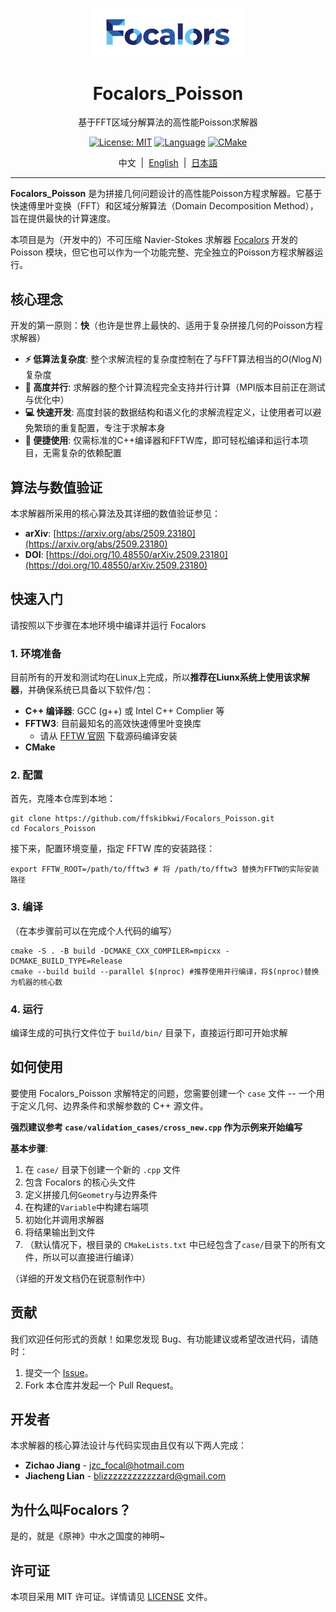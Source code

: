 <p align="center">
  <img src="Focalors_logo.png" alt="Focalors Logo" width="250"/>
</p>
<div align="center">

  # Focalors_Poisson

  基于FFT区域分解算法的高性能Poisson求解器
</div>

<div align="center">

  [![License: MIT](https://img.shields.io/badge/License-MIT-yellow.svg)](https://opensource.org/licenses/MIT)
  [![Language](https://img.shields.io/badge/Language-C%2B%2B-blue.svg)](https://isocpp.org/)
  [![CMake](https://img.shields.io/badge/Build-CMake-green.svg)](https://cmake.org/)

  中文&nbsp;&nbsp;|&nbsp;&nbsp;[English](./README_en.md)&nbsp;&nbsp;|&nbsp;&nbsp;[日本語](./README_ja.md)

</div>

---

**Focalors_Poisson** 是为拼接几何问题设计的高性能Poisson方程求解器。它基于快速傅里叶变换（FFT）和区域分解算法（Domain Decomposition Method），旨在提供最快的计算速度。

本项目是为（开发中的）不可压缩 Navier-Stokes 求解器 [Focalors](https://github.com/ffskibkwi/Focalors) 开发的 Poisson 模块，但它也可以作为一个功能完整、完全独立的Poisson方程求解器运行。

## 核心理念

开发的第一原则：**快**（也许是世界上最快的、适用于复杂拼接几何的Poisson方程求解器）

*   **⚡️ 低算法复杂度**: 整个求解流程的复杂度控制在了与FFT算法相当的$O\left(N \log N\right)$复杂度
*   **🚀 高度并行**: 求解器的整个计算流程完全支持并行计算（MPI版本目前正在测试与优化中）
*   **💻 快速开发**: 高度封装的数据结构和语义化的求解流程定义，让使用者可以避免繁琐的重复配置，专注于求解本身
*   **🔧 便捷使用**: 仅需标准的C++编译器和FFTW库，即可轻松编译和运行本项目，无需复杂的依赖配置

## 算法与数值验证

本求解器所采用的核心算法及其详细的数值验证参见：

*   **arXiv**: [https://arxiv.org/abs/2509.23180](https://arxiv.org/abs/2509.23180)
*   **DOI**: [https://doi.org/10.48550/arXiv.2509.23180](https://doi.org/10.48550/arXiv.2509.23180)

## 快速入门

请按照以下步骤在本地环境中编译并运行 Focalors

### 1. 环境准备

目前所有的开发和测试均在Linux上完成，所以**推荐在Liunx系统上使用该求解器**，并确保系统已具备以下软件/包：

*   **C++ 编译器**: GCC (g++) 或 Intel C++ Complier 等
*   **FFTW3**: 目前最知名的高效快速傅里叶变换库
    *   请从 [FFTW 官网](http://www.fftw.org/download.html) 下载源码编译安装
*   **CMake**

### 2. 配置

首先，克隆本仓库到本地：
```shell
git clone https://github.com/ffskibkwi/Focalors_Poisson.git
cd Focalors_Poisson
```

接下来，配置环境变量，指定 FFTW 库的安装路径：
```shell
export FFTW_ROOT=/path/to/fftw3 # 将 /path/to/fftw3 替换为FFTW的实际安装路径
```

### 3. 编译
（在本步骤前可以在完成个人代码的编写）

```shell
cmake -S . -B build -DCMAKE_CXX_COMPILER=mpicxx -DCMAKE_BUILD_TYPE=Release
cmake --build build --parallel $(nproc) #推荐使用并行编译，将$(nproc)替换为机器的核心数
```

### 4. 运行

编译生成的可执行文件位于 `build/bin/` 目录下，直接运行即可开始求解

## 如何使用

要使用 Focalors_Poisson 求解特定的问题，您需要创建一个 `case` 文件 -- 一个用于定义几何、边界条件和求解参数的 C++ 源文件。

**强烈建议参考 `case/validation_cases/cross_new.cpp` 作为示例来开始编写**

**基本步骤**:
1.  在 `case/` 目录下创建一个新的 `.cpp` 文件
2.  包含 Focalors 的核心头文件
3.  定义拼接几何`Geometry`与边界条件
4.  在构建的`Variable`中构建右端项
5.  初始化并调用求解器
6.  将结果输出到文件
7.  （默认情况下，根目录的 `CMakeLists.txt` 中已经包含了`case/`目录下的所有文件，所以可以直接进行编译）

（详细的开发文档仍在锐意制作中）

## 贡献

我们欢迎任何形式的贡献！如果您发现 Bug、有功能建议或希望改进代码，请随时：
1.  提交一个 [Issue](https://github.com/your-username/Focalors/issues)。
2.  Fork 本仓库并发起一个 Pull Request。

## 开发者

本求解器的核心算法设计与代码实现由且仅有以下两人完成：

*   **Zichao Jiang** - [jzc_focal@hotmail.com](mailto:jzc_focal@hotmail.com)
*   **Jiacheng Lian** - [blizzzzzzzzzzzzard@gmail.com](mailto:blizzzzzzzzzzzzard@gmail.com)

## 为什么叫Focalors？
是的，就是《原神》中水之国度的神明~

## 许可证

本项目采用 MIT 许可证。详情请见 [LICENSE](LICENSE) 文件。